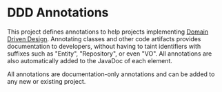 DDD Annotations
===============

This project defines annotations to help projects implementing [Domain Driven Design](https://www.domainlanguage.com/).
Annotating classes and other code artifacts provides documentation to developers, without having to taint identifiers
with suffixes such as "Entity", "Repository", or even "VO". All annotations are also automatically added to the JavaDoc
of each element.

All annotations are documentation-only annotations and can be added to any new or existing project.
